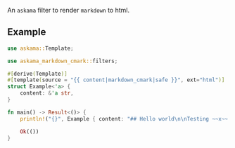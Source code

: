An `askama` filter to render `markdown` to html.

## Example

```rust
use askama::Template;

use askama_markdown_cmark::filters;

#[derive(Template)]
#[template(source = "{{ content|markdown_cmark|safe }}", ext="html")]
struct Example<'a> {
    content: &'a str,
}

fn main() -> Result<()> {
    println!("{}", Example { content: "## Hello world\n\nTesting ~~x~~ **y** _z_\n" }.render().unwrap());

    Ok(())
}
```
